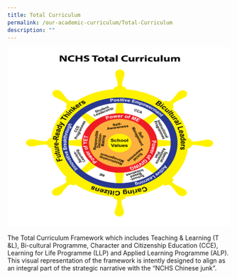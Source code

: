 ```yaml
---
title: Total Curriculum
permalink: /our-academic-curriculum/Total-Curriculum
description: ""
---
```

![](/images/Total%20Curriculum%20Pic.png)

The Total Curriculum Framework which includes Teaching & Learning (T &L), Bi-cultural Programme, Character and Citizenship Education (CCE), Learning for Life Programme (LLP) and Applied Learning Programme (ALP). This visual representation of the framework is intently designed to align as an integral part of the strategic narrative with the “NCHS Chinese junk”.